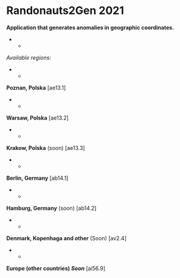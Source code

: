 # Randonauts2Gen 2021

**Application that generates anomalies in geographic coordinates.**
* *

*Available regions:*
* *
**Poznan, Polska** [ae13.1]
* *
**Warsaw, Polska**  [ae13.2]
* *
**Krakow, Polska** (soon) [ae13.3]
* *
**Berlin, Germany**  [ab14.1]
* *
**Hamburg, Germany** (soon) [ab14.2]
* *
**Denmark, Kopenhaga and other** (Soon) [av2.4]
* *
**Europe (other countries) _Soon_** [ai56.9]

